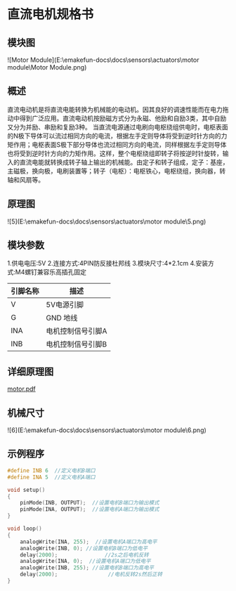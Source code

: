 # 直流电机规格书

## 模块图

![Motor Module](E:\emakefun-docs\docs\sensors\actuators\motor module\Motor Module.png)

## 概述

​        直流电动机是将直流电能转换为机械能的电动机。因其良好的调速性能而在电力拖动中得到广泛应用。直流电动机按励磁方式分为永磁、他励和自励3类，其中自励又分为并励、串励和复励3种。 当直流电源通过电刷向电枢绕组供电时，电枢表面的N极下导体可以流过相同方向的电流，根据左手定则导体将受到逆时针方向的力矩作用；电枢表面S极下部分导体也流过相同方向的电流，同样根据左手定则导体也将受到逆时针方向的力矩作用。这样，整个电枢绕组即转子将按逆时针旋转，输入的直流电能就转换成转子轴上输出的机械能。由定子和转子组成，定子：基座，主磁极，换向极，电刷装置等；转子（电枢）：电枢铁心，电枢绕组，换向器，转轴和风扇等。

## 原理图

![5](E:\emakefun-docs\docs\sensors\actuators\motor module\5.png)

## 模块参数

1.供电电压:5V
2.连接方式:4PIN防反接杜邦线
3.模块尺寸:4*2.1cm
4.安装方式:M4螺钉兼容乐高插孔固定

| 引脚名称 | 描述              |
| -------- | ----------------- |
| V        | 5V电源引脚        |
| G        | GND 地线          |
| INA      | 电机控制信号引脚A |
| INB      | 电机控制信号引脚B |

## 详细原理图

  [motor.pdf](电机带风扇叶模块/motor.pdf) 

## 机械尺寸

![6](E:\emakefun-docs\docs\sensors\actuators\motor module\6.png)

## 示例程序

```c
#define INB 6  //定义电机B端口
#define INA 5  //定义电机A端口

void setup()
{
    pinMode(INB, OUTPUT);  //设置电机B端口为输出模式
    pinMode(INA, OUTPUT);  //设置电机A端口为输出模式 
}

void loop()
{         
    analogWrite(INA, 255);  //设置电机A端口为高电平
	analogWrite(INB, 0); //设置电机B端口为低电平
	delay(2000);               //2s之后电机反转
    analogWrite(INA, 0);  //设置电机A端口为低电平
    analogWrite(INB, 255); //设置电机B端口为高电平
	delay(2000);                //电机反转2s然后正转
}
```

